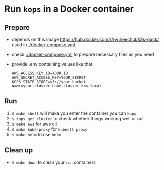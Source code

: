 # Run `kops` in a Docker container

## Prepare

- depends on this image https://hub.docker.com/r/ryuheechul/k8s-pack/ used in [./docker-compose.yml](./docker-compose.yml)
- check [./docker-compose.yml](./docker-compose.yml) to prepare necessary files as you need
- provide .env containing values like that

  ```
  AWS_ACCESS_KEY_ID=YOUR_ID
  AWS_SECRET_ACCESS_KEY=YOUR_SECRET
  KOPS_STATE_STORE=s3://your.bucket
  NAME=your.cluster.name.cluster.k8s.local
  ```

## Run

1. `$ make shell` will make you enter the container you can `kops`
2. `$ kops get cluster` to check whether things working well or not
3. `$ make aws` for aws cli
4. `$ make kube-proxy` for `kubectl proxy`
4. `$ make helm` to use `helm`

## Clean up
- `$ make down` to clean your `run` containers
